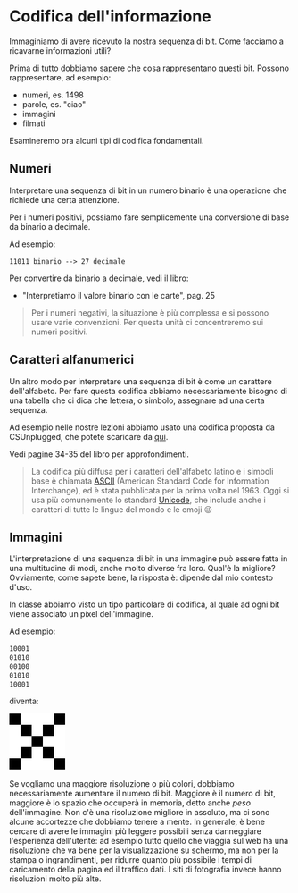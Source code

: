 # Codifica dell'informazione

Immaginiamo di avere ricevuto la nostra sequenza di bit. Come facciamo a ricavarne informazioni utili?

Prima di tutto dobbiamo sapere che cosa rappresentano questi bit. Possono rappresentare, ad esempio:
- numeri, es. 1498
- parole, es. "ciao"
- immagini
- filmati

Esamineremo ora alcuni tipi di codifica fondamentali.

## Numeri
Interpretare una sequenza di bit in un numero binario è una operazione che richiede una certa attenzione.

Per i numeri positivi, possiamo fare semplicemente una conversione di base da binario a decimale.

Ad esempio:

    11011 binario --> 27 decimale

Per convertire da binario a decimale, vedi il libro:
 - "Interpretiamo il valore binario con le carte", pag. 25

 > Per i numeri negativi, la situazione è più complessa e si possono usare varie convenzioni. Per questa unità ci concentreremo sui numeri positivi.

## Caratteri alfanumerici
Un altro modo per interpretare una sequenza di bit è come un carattere dell'alfabeto. Per fare questa codifica abbiamo necessariamente bisogno di una tabella che ci dica che lettera, o simbolo, assegnare ad una certa sequenza.

Ad esempio nelle nostre lezioni abbiamo usato una codifica proposta da CSUnplugged, che potete scaricare da [qui](./binary-to-alphabet.pdf).

Vedi pagine 34-35 del libro per approfondimenti.

> La codifica più diffusa per i caratteri dell'alfabeto latino e i simboli base è chiamata [ASCII](https://it.wikipedia.org/wiki/ASCII) (American Standard Code for Information Interchange), ed è stata pubblicata per la prima volta nel 1963. Oggi si usa più comunemente lo standard [Unicode](https://it.wikipedia.org/wiki/Unicode), che include anche i caratteri di tutte le lingue del mondo e le emoji 😉

## Immagini
L'interpretazione di una sequenza di bit in una immagine può essere fatta in una multitudine di modi, anche molto diverse fra loro. Qual'è la migliore? Ovviamente, come sapete bene, la risposta è: dipende dal mio contesto d'uso.

In classe abbiamo visto un tipo particolare di codifica, al quale ad ogni bit viene associato un pixel dell'immagine.

Ad esempio:

    10001
    01010
    00100
    01010
    10001

diventa:

<img src='./cross-alpha.png'>

Se vogliamo una maggiore risoluzione o più colori, dobbiamo necessariamente aumentare il numero di bit. Maggiore è il numero di bit, maggiore è lo spazio che occuperà in memoria, detto anche _peso_ dell'immagine. Non c'è una risoluzione migliore in assoluto, ma ci sono alcune accortezze che dobbiamo tenere a mente. In generale, è bene cercare di avere le immagini più leggere possibili senza danneggiare l'esperienza dell'utente: ad esempio
tutto quello che viaggia sul web ha una risoluzione che va bene per la visualizzazione su schermo, ma non per la stampa o ingrandimenti, per ridurre quanto più possibile i tempi di caricamento della pagina ed il traffico dati. I siti di fotografia invece hanno risoluzioni molto più alte.
